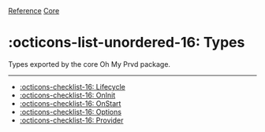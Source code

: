 <div class="ompdoc-reference-breadcrumbs">
<a href="../../">Reference</a>
<a href="../">Core</a>
</div>

# :octicons-list-unordered-16: Types

Types exported by the core Oh My Prvd package.

---

- [:octicons-checklist-16: Lifecycle](lifecycle.md)
- [:octicons-checklist-16: OnInit](on-init.md)
- [:octicons-checklist-16: OnStart](on-start.md)
- [:octicons-checklist-16: Options](options.md)
- [:octicons-checklist-16: Provider](provider.md)
